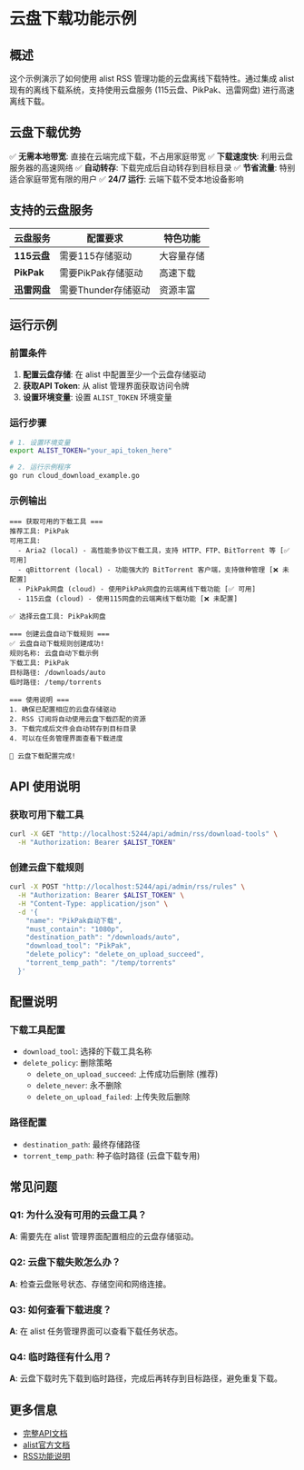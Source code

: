 # 云盘下载功能示例

## 概述

这个示例演示了如何使用 alist RSS 管理功能的云盘离线下载特性。通过集成 alist 现有的离线下载系统，支持使用云盘服务 (115云盘、PikPak、迅雷网盘) 进行高速离线下载。

## 云盘下载优势

✅ **无需本地带宽**: 直接在云端完成下载，不占用家庭带宽
✅ **下载速度快**: 利用云盘服务器的高速网络
✅ **自动转存**: 下载完成后自动转存到目标目录
✅ **节省流量**: 特别适合家庭带宽有限的用户
✅ **24/7 运行**: 云端下载不受本地设备影响

## 支持的云盘服务

| 云盘服务 | 配置要求 | 特色功能 |
|---------|----------|----------|
| **115云盘** | 需要115存储驱动 | 大容量存储 |
| **PikPak** | 需要PikPak存储驱动 | 高速下载 |
| **迅雷网盘** | 需要Thunder存储驱动 | 资源丰富 |

## 运行示例

### 前置条件

1. **配置云盘存储**: 在 alist 中配置至少一个云盘存储驱动
2. **获取API Token**: 从 alist 管理界面获取访问令牌
3. **设置环境变量**: 设置 `ALIST_TOKEN` 环境变量

### 运行步骤

```bash
# 1. 设置环境变量
export ALIST_TOKEN="your_api_token_here"

# 2. 运行示例程序
go run cloud_download_example.go
```

### 示例输出

```
=== 获取可用的下载工具 ===
推荐工具: PikPak
可用工具:
  - Aria2 (local) - 高性能多协议下载工具，支持 HTTP、FTP、BitTorrent 等 [✅ 可用]
  - qBittorrent (local) - 功能强大的 BitTorrent 客户端，支持做种管理 [❌ 未配置]
  - PikPak网盘 (cloud) - 使用PikPak网盘的云端离线下载功能 [✅ 可用]
  - 115云盘 (cloud) - 使用115网盘的云端离线下载功能 [❌ 未配置]

✅ 选择云盘工具: PikPak网盘

=== 创建云盘自动下载规则 ===
✅ 云盘自动下载规则创建成功!
规则名称: 云盘自动下载示例
下载工具: PikPak
目标路径: /downloads/auto
临时路径: /temp/torrents

=== 使用说明 ===
1. 确保已配置相应的云盘存储驱动
2. RSS 订阅将自动使用云盘下载匹配的资源
3. 下载完成后文件会自动转存到目标目录
4. 可以在任务管理界面查看下载进度

🎉 云盘下载配置完成!
```

## API 使用说明

### 获取可用下载工具

```bash
curl -X GET "http://localhost:5244/api/admin/rss/download-tools" \
  -H "Authorization: Bearer $ALIST_TOKEN"
```

### 创建云盘下载规则

```bash
curl -X POST "http://localhost:5244/api/admin/rss/rules" \
  -H "Authorization: Bearer $ALIST_TOKEN" \
  -H "Content-Type: application/json" \
  -d '{
    "name": "PikPak自动下载",
    "must_contain": "1080p",
    "destination_path": "/downloads/auto",
    "download_tool": "PikPak",
    "delete_policy": "delete_on_upload_succeed",
    "torrent_temp_path": "/temp/torrents"
  }'
```

## 配置说明

### 下载工具配置

- `download_tool`: 选择的下载工具名称
- `delete_policy`: 删除策略
  - `delete_on_upload_succeed`: 上传成功后删除 (推荐)
  - `delete_never`: 永不删除
  - `delete_on_upload_failed`: 上传失败后删除

### 路径配置

- `destination_path`: 最终存储路径
- `torrent_temp_path`: 种子临时路径 (云盘下载专用)

## 常见问题

### Q1: 为什么没有可用的云盘工具？
**A**: 需要先在 alist 管理界面配置相应的云盘存储驱动。

### Q2: 云盘下载失败怎么办？
**A**: 检查云盘账号状态、存储空间和网络连接。

### Q3: 如何查看下载进度？
**A**: 在 alist 任务管理界面可以查看下载任务状态。

### Q4: 临时路径有什么用？
**A**: 云盘下载时先下载到临时路径，完成后再转存到目标路径，避免重复下载。

## 更多信息

- [完整API文档](../docs/rss_search_api.md)
- [alist官方文档](https://alist.nn.ci)
- [RSS功能说明](../README.md)